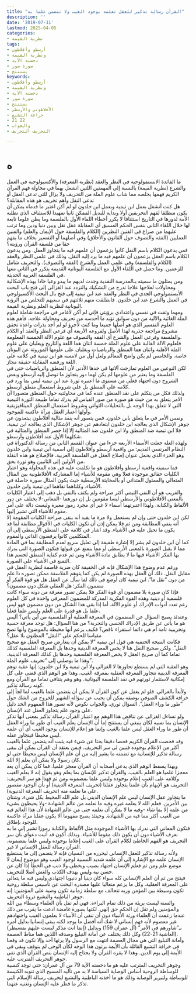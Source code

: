```yaml
---
title: "القرآن رسالة تذكير للعقل تعلمه بوجود الغيب ولا تتضمن علما به"
description: ''
date: '2019-07-11'
lastmod: 2025-04-05
categories:
- نظرية القيمة
tags:
- أرسطو وأفلاطون
- ونظرية القيمة
- دحضته الآية
- صورة صور
- يستنتج
keywords:
- أرسطو وأفلاطون
- ونظرية القيمة
- دحضته الآية
- صورة صور
- يستنتج
- الأفلاطوني والأرسطي
- خرافة التشيع
- 21 22
- والجواب
- التحريف التحريف

---
```

# **ه**

ما الفائدة الابستمولوجية في النظر والعقد (نظرية المعرفة) والأكسيولوجية في العمل والشرع (نظرية القيمة) بالنسبة إلى المهمتين اللتين انشغل بهما في محاولة فهم القرآن الكريم فهمها يخلصه مما شاب علوم الملة من التحريف ولا يزال للتي تدعي العقل أو تدعي النقل وأهم تحريف هو هذه المقابلة؟  
هل كنت أنشغل بعمل ابن تيمية وبعمل ابن خلدون لو لم أكن اعتبر ما قدماه يمكن أن يكون منطلقا لفهم التحريفين أولا وبداية للبديل الممكن ثانيا تمهيدا للاستئناف الذي تطلبه الأمة لدورها في التاريخ استئنافا لا يكرر أخطاء اللقاء الأول بالفلسفة وما يظن علوما تابعة لها خلال اللقاء الثاني بنفس الحكم المسبق أي المقابلة عقل نقل وبين دنيا ودين وما ترتب عليهما من صراع في الفنين النظرين (الكلام والفلسفة حول الإيمان والعلم) والفنين العمليين (الفقه والتصوف حول القانون والأخلاق) وفي أصلهما أو التفسير بخلاف ما يفهم حقا من فلسفة القرآن ورؤيته؟  
فمن يدعون الكلام باسم النقل كانوا يزعمون أن علمهم فيه ما يتجاوز العقل. ومن يدعون الكلام باسم العقل يزعمون أن علمهم فيه ما يرد إليه النقل. وذلك في علمي النظر والعقد (الكلام والفلسفة) وفي علمي العمل والشرع (الفقه والتصوف). والتحريف شامل للزعمين. وما حصل في اللقاء الأول مع الفلسفة اليونانية القديمة يتكرر في الثاني معها في الفلسفة الغربية الحديثة.  
ومن يمثلون ما سميته بـالمدرسة النقدية وجدت لديهم ما يبدو وعيا حادا بهذه الإشكالية ومحاولات لعلاجها علاجا تدرج من التشكيك والتردد عند الغزالي إلى فتح باب البحث الأبستمولوجي الجدي في النظر والعقد عند ابن تيمية إلى فتح بال البحث الأكسيولوجي في العمل والشرع عند ابن خلدون. فانطلقت منهم ثلاثتهم في سعيهم للتخلص من الرؤية اليونانية لنظرية العلم ونظرية القيمة.  
ومهما وثقت في نفسي واعتدادي برؤيتي فإني لم أكن لأغامر في مراجعة شاملة لعلوم الملة الغائية والآلية من دون سوابق تؤيد ما أحدسه من تحريف ومحاولة علاجه. فأهم هذه العلوم التفسير الذي هو أصلها جميعا وما كنت لأجرؤ لو لم أجد بذرات واعدة تحقق مشروع مراجعة جذرية لهذا الأصل ولفروعه الأربعة أي فرعي النظر والعقد أو الكلام والفلسفة وفرعي العمل والشرع أي الفقه والتصوف مع علوم الآلة الخمسة المعلومة.  
فلعلوم الآلة الغالبة على علوم الملة خمسة اثنان هما اللغة والتاريخ ويغلبان على علوم الملة الأهلية واثنان هما المنطق والرياضيات ويغلبان على علومها الموروثة عن اليونان خاصة. والخامس لم يكن واضح المعالم ولعل أول من لامسه هو ابن تيمية في كلامه على اللغة ورفضه المقابلة حقيقة مجاز.  
لكن النوعين من العلوم تمازجت آلاتها في حدها الأدنى لأن المنطق والرياضيات حتى في الفلسفة وما يعتبر من علومها لم يكن لهما دور يتجاوز ما توصل إليه أرسطو وبعض الشروح دون اجتهاد فعلي من مستوى ما اعتبره ثورة عند ابن تيمية ليس بما ورد في كلامه على المنطق بل على شروط استعمال منطق أرسطو.  
ولذلك فكل من يتكلم على نقد المنطق عنده كما في محاولتيه حول المنطق متصورا أن الامر يتعلق به من حيث هو صورة من صور القياس لم يدرك تماما طبيعة الثورة التيمية التي لا تتعلق بهذا الوجه بل بالتحليلات الثواني وشروط استعمال المنطق الميتافيزيقية وأولها اعتبار العقل مرآة عاكسة للموجود.  
ونفس الأمر في ما يتعلق بابن خلدون. فمن يتصور أنه ينقد مثالية أفلاطون يبتعدون عن جوهر الإشكال الذي يعالجه ابن خلدون ابتعادهم عن جوهر الإشكال الذي يعالجه ابن تيمية. فلا ابن تيمية ضد المنطق ولا ابن خلدون ضد المثالية إلا إذا حصر المنطق والمثالية في شكلهما الأول عند أفلاطون وأرسطو.  
ولهذه العلة جعلت الأسماء الأربعة جزءا من عنوان القسم الثاني من رسالة الدكتوراة في النظام الفرنسي القديم: من واقعية أرسطو وأفلاطون إلى اسمية ابن تيمية وابن خلدون وهو الجزء الذي يحمل عنوان إصلاح العقل في الفلسفة العربية. فالإصلاح هو هذه النقلة من الأولين إلى الثانيين وهو ثورة بحق.  
فما سميته واقعية أرسطو وأفلاطون هو ما تكلمت عليه في هذه المحاولة وهو اعتبار الكليات حقائق موجودة فعلا وهي مقومة للأشياء إما المشاركة الأفلاطونية بين المثال المتعالي والممثول المتداني أو بالمحايثة الأرسطية حيث يكون المثال صورة حاصلة في الأشياء. وكلتاهما نفاهما ابن تيمية وابن خلدون.  
والغريب هو أن النفي التيمي أكثر صراحة ولم يكتف بالنفي بل ذهب إلى اعتبار الكليات بالمعنى الأفلاطوني والأرسطي ليسا مقومين بل إن دورهما -المعاني-لا يختلف عن دور الألفاظ والكتابة. ولهذا اعتبرتهما أسماء لا غير أي مجرد رموز معبرة وليست دالة على أمر مقوم للأشياء التي تشير إليها.  
لكن ابن خلدون حتى وإن لم يستعمل ولا مرة ما يفيد أنه ينفي صراحة الكليات المقومة إلا أنه ينفي المطابقة ومن ثم فلا يمكن إذن أن تكون الكليات في الأقوال مطابقة لما قد يكون ما تحيل عليه في الأشياء. وقد اشار في كلامه على المنطق الأرسطي إلى أن المتكلمين كانوا يرفضون الذاتي والمقوم.  
كما أن ابن خلدون لم يشر إلا إشارة طفيفة إلى تعليل سريع لعدم المطابقة بما في المادة مما لا يقبل الصورة بالمعنى الأرسطي أو مما يتمنع عن قبولها فتكون الصورة التي يدرك بها الفكر الأشياء فيها ما لا يطابق مادة الأشياء ومن ثم عدم كفاية المنطق لحسم هذا التمنع في الأشياء على الصورة.  
ورغم عدم وضوح هذا الإشكال فإنه في الحقيقة كان ضربة قاصمة لنظرية العقل في مقابل النقل. ذلك أن العقل بهذه الصورة لم يكن كما يتوهم الفلاسفة ممكن تصوره ذا علم من دون “نقل ما”. ابن تيمية كان أوضع في ذلك لما سأل عن العقل هل هو قوة الفكر أو مضمون الفكر: هل العقلي شكل دون مضمون؟  
فإذا كان صورة بلا مضمون أي قوة الفكر فلا يمكن تصور معرفة من دونه سواء كانت فلسفية أو دينية وهذه القوة الفكرية المدركة للمضمون المعرفي واحدة في كل العلوم رغم تعدد أدوات الإدراك أو علوم الآلة. أما إذا بقي هذا الشكل من دون مضمون فهو ليس علما بل هو قدرة على العلم وليس علما فعليا.  
وعندئذ يصبح السؤال عن المضمون في المعرفة العقلية أو الفلسفية من أين يأتي؟ أليس هو ما يأتي عن طريق الإدراك الحسي والتجربة؟ من هنا السؤال: هل توجد معرفة حسية وتجريبية تامة أم هي دائما استقراء ناقص؟ فكيف يزعم أنها محيطة بالموضوع وأنها تصح مقياسا للحكم على “النقل” المظنون بلا عقل؟  
فكانت النتيجة الحتمية هي قول ابن تيمية “لا يمكن أن يتعارض صريح العقل مع صحيح النقل”. ولكن صحيح النقل هنا لا يخص المعرفة الدينية وحدها بل المعرفة الفلسفية كذلك تماما كما أن صريح العقل لا يخص المعرفة الفلسفية وحدها بل كذلك المعرفة الدينية. وهذا ما يوصلني إلى “تحريف علوم الملة”.  
وهو العقبة التي لم يستطع تجاوزها لا الغزالي ولا ابن تيمية ولا ابن خلدون: إنها عقبة توهم المعرفة الدينية تتجاوز المعرفة العقلية بمعرفة الغيب. وهذا هو الوهم الذي قضى على كل إمكانية لاستثمار ثورتهم في نقد الفلسفة اليونانية. وهو وهم يتنافى تماما مع القرآن ومع كونه رسالة تذكير.  
ولأبدأ بالغزالي. فلو لم يغفل عن كون القرآن لا يمكن أن يتضمن علما بالغيب لما لجأ إلى خرافة الكشف الصوفي بوصفه يمكن أن يجيب عن سؤاله الشهير للخروج من الشك حول “طور ما وراء العقل”. السؤال ثوري. والجواب نكوص لأنه تصور هذا المفهوم الحد دليل على وجود علم يتجاوز العقل عند الإنسان.  
ولو تساءل الغزالي عن تناقض هذا الوهم مع اعتبار القرآن رسالة تذكير بمعنى أنها تذكر الإنسان بما نسيه لكان ينبغي أن يستنتج إما أن الإنسان يعلم الغيب أي طور ما وراء العقل أن طور ما وراء العقل ليس علما بالغيب وإنما هو إعلام للإنسان بوجود الغيب أي أن علمه ليس محيطا فيتجاوز عقله.  
وقد فحصت القرآن الكريم فحصا دقيقا بحثا عن شيء فيه يثبت أنه يتضمن علما بالغيب أكثر من الإعلام بوجوده فتبين لي سر التحريف. فـمن يعتقد أن القرآن يمكن أن يبقى رسالة تذكير للإنسانية مع تضمنه ما يشير إليه من أن علم الإنسان ليس محيطا حتى لو كان رسولا ولا يمكن أن يعلم إلا الله.  
وبهذا يسقط الوهم الذي يدعي أصحابه أن القرآن معجز علميا. فما كان يمكن أن يعد معجزا علميا هو العلم بالغيب. والقرآن تذكير للإنسان بما يعلم وهو يقول إنه لا يعلم الغيب وكلامه على الغيب إعلام بوجوده وليس علما بمضمونه ومن ثم فهذا هو سر التحريف: التحريف هو الإيهام بأن علمنا يتجاوز عقلنا (تحريف المعرفة الدينية) أو بأن الوجود مقصور على ما نعلمه منه (تحريف المعرفة الدنيوية).  
ما يتجاوز عقل الإنسان ليس علم الإنسان الديني بل علم الله المحيط بكل شيء. وشتان بين الأمرين. فعلم الله لا يعلمه غيره وفيه ما نعلمه من عالم الشهادة -ولا يحيطون بشيء من علمه إلا بما شاء -وفيه ما لا يمكن أن نعلمه حتى من عالم الشهادة لأن هذا العالم فيه من الغيب أكثر مما فيه من الشهادة. وحينئذ يصبح مفهوما ألا يكون عقلنا مرآة عاكسة للوجود بإطلاق.  
فتكون المعاني التي ندرك بها الأشياء الموجودة مثل الألفاظ والكتابة رموزا تشير إلى ما به نعرف الأشياء دون أن يكون ذلك مقوما للأشياء. وبذلك أكون قد أثبت دعواي بأن سر التحريف هو الفهم الخاطئ لكلام القرآن على الغيب إعلاما بوجوده وليس علما بمضمونه. القرآن رسالة للعقل الإنساني لا غير.  
ولأنه رسالة تذكير للعقل الإنساني ليحرره من النسيان فإنه لا يتضمن إلى ما يستطيع الإنسان علمه مع الإشارة إلى أن علمه شديد النسبية لوجود الغيب وهو موضوع إيمان لا موضع علم ومن ثم فعلم الإنسان اجتهاد يصيب ويخطي ولا ذنب في الخطأ إذا كان عن حسن نية وليس بهدف الكذب والغش أصلا للتحريف.  
فينتج من ثم أن العلم الإنساني كله سواء كان دينيا أو دنيويا اجتهادي وليس فيه ما يتعالى على المعرفة العقلية. وكل ما يزعم متعاليا عليها مصدره البحث عن تأسيس سلطة روحية تكون وسيطة بين المؤمن وربه تتحالف مع سلطة زمانية تكون وصية على المؤمنين: إنه جوهر الباطنية والتشيع ذروة التحريف.  
والسنة ليست بريئة من ذلك تمام البراءة. فهي لم تقل بأن العلماء وسطاء بين الله والمؤمنين ولم تقل إن الحكم حق إلهي. لكنها بصورة غامضة ادعت ما يقرب من ذلك عندما زعمت أن العلماء ورثة الأنبياء دون أن تنفي أن الأنبياء لا يعلمون الغيب واجتهادهم غير معصوم لأنه فهم إنساني لا شك أنه أفضل ما يوجد لكنه يبقى إنسانيا بدليل أمره بـ”شاورهم في الأمر” (آل عمران 159) وبدليل {إنما انت مذكر ليست عليهم بمسيطر} (الغاشية 21-22) وكل ذلك يختلف عن أمانة التبليغ وصدقه اللذين هما مناط العصمة.  
وأمانة التبليغ التي هي مجال العصمة انتهت مع الرسول ولا يرثها أحد وإلا نكون قد وقعنا في خرافة التشيع القائلة بأن الأيمة يرثون هذا الوجه لكأن الوحي لم يتوقف وبقي في الأيمة إلى يوم الدين. وهذا لا يقره القرآن ولا يحتاج إليه الإنسان بنص القرآن الذي نفى جوهر التحريف المترتب عليه.  
وجوهر التحريف المترتب عليه هو ما دحضته الآية 79 من آل عمران: حتى توجد كنسية للوساطة الروحية أساس الوصاية السياسة لا بد من تأليه المسيح الذي تنوبه الكنيسة للوساطة ولتبرير الوصاية وذلك هو ما أخذته الباطنية والتشيع لتحريف رسالة الإسلام التي تذكر ما فطر عليه الإنسان وتغنيه عنهما.

###
